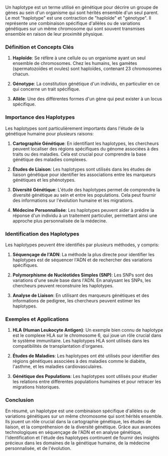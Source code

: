 Un haplotype est un terme utilisé en génétique pour décrire un groupe de gènes au sein d'un organisme qui sont hérités ensemble d'un seul parent. Le mot "haplotype" est une contraction de "haploïde" et "génotype". Il représente une combinaison spécifique d'allèles ou de variations génétiques sur un même chromosome qui sont souvent transmises ensemble en raison de leur proximité physique.

### Définition et Concepts Clés

1. **Haploïde**: Se réfère à une cellule ou un organisme ayant un seul ensemble de chromosomes. Chez les humains, les gamètes (spermatozoïdes et ovules) sont haploïdes, contenant 23 chromosomes chacun.

2. **Génotype**: La constitution génétique d'un individu, en particulier en ce qui concerne un trait spécifique.

3. **Allèle**: Une des différentes formes d'un gène qui peut exister à un locus spécifique.

### Importance des Haplotypes

Les haplotypes sont particulièrement importants dans l'étude de la génétique humaine pour plusieurs raisons:

1. **Cartographie Génétique**: En identifiant les haplotypes, les chercheurs peuvent localiser des régions spécifiques du génome associées à des traits ou des maladies. Cela est crucial pour comprendre la base génétique des maladies complexes.

2. **Études de Liaison**: Les haplotypes sont utilisés dans les études de liaison génétique pour identifier les associations entre les marqueurs génétiques et les phénotypes.

3. **Diversité Génétique**: L'étude des haplotypes permet de comprendre la diversité génétique au sein et entre les populations. Cela peut fournir des informations sur l'évolution humaine et les migrations.

4. **Médecine Personnalisée**: Les haplotypes peuvent aider à prédire la réponse d'un individu à un traitement particulier, permettant ainsi une approche plus personnalisée de la médecine.

### Identification des Haplotypes

Les haplotypes peuvent être identifiés par plusieurs méthodes, y compris:

1. **Séquençage de l'ADN**: La méthode la plus directe pour identifier les haplotypes est de séquencer l'ADN et de rechercher des variations spécifiques.

2. **Polymorphisme de Nucléotides Simples (SNP)**: Les SNPs sont des variations d'une seule base dans l'ADN. En analysant les SNPs, les chercheurs peuvent reconstruire les haplotypes.

3. **Analyse de Liaison**: En utilisant des marqueurs génétiques et des informations de pedigree, les chercheurs peuvent estimer les haplotypes.

### Exemples et Applications

1. **HLA (Human Leukocyte Antigen)**: Un exemple bien connu de haplotype est le complexe HLA sur le chromosome 6, qui joue un rôle crucial dans le système immunitaire. Les haplotypes HLA sont utilisés dans les compatibilités de transplantation d'organes.

2. **Études de Maladies**: Les haplotypes ont été utilisés pour identifier des régions génétiques associées à des maladies comme le diabète, l'asthme, et les maladies cardiovasculaires.

3. **Génétique des Populations**: Les haplotypes sont utilisés pour étudier les relations entre différentes populations humaines et pour retracer les migrations historiques.

### Conclusion

En résumé, un haplotype est une combinaison spécifique d'allèles ou de variations génétiques sur un même chromosome qui sont hérités ensemble. Ils jouent un rôle crucial dans la cartographie génétique, les études de liaison, et la compréhension de la diversité génétique. Grâce aux avancées technologiques en séquençage de l'ADN et en analyse génétique, l'identification et l'étude des haplotypes continuent de fournir des insights précieux dans les domaines de la génétique humaine, de la médecine personnalisée, et de l'évolution.